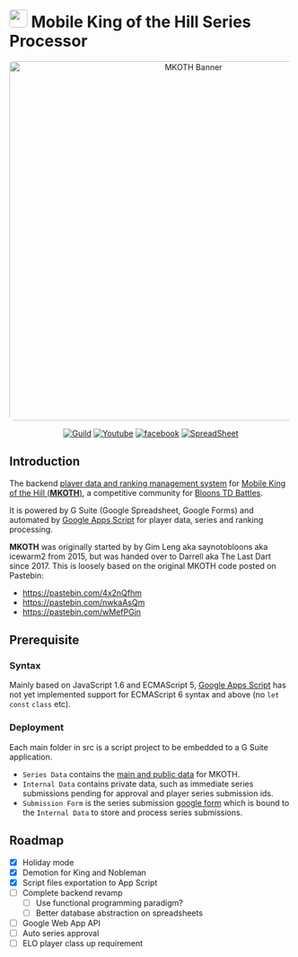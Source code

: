 <h1>
<img style="border-radius:4px" src="https://raw.githubusercontent.com/MobileKOTH/MKOTH-GSuite/master/misc/MKOTH%20Icon.png" width="32"/>
	Mobile King of the Hill Series Processor
</h1>
<div align="center">
<a href="https://mobilekoth.github.io/"><img style="border-radius:8px" src="https://raw.githubusercontent.com/MobileKOTH/MKOTH-GSuite/master/misc/MKOTH%20Banner.jpg" width="640" alt="MKOTH Banner" /></a>

[![Guild](https://discordapp.com/api/guilds/271109067261476866/embed.png)](https://discord.me/mkoth)
[![Youtube](https://img.shields.io/badge/subscribe-YouTube-red.svg)](http://www.youtube.com/channel/UCkI59BmyEeXUWv8-BhPSU6g?sub_confirmation=1)
[![facebook](https://img.shields.io/badge/%F0%9F%91%8D-facebook-blue.svg)](https://www.facebook.com/Mobile-KOTH-234357333726469/)
[![SpreadSheet](https://img.shields.io/badge/Google-Spreadsheets-brightgreen.svg)](https://docs.google.com/spreadsheets/d/1VRfWwvRSMQizzBanGNRMFVzoYFthrsNKzOgF5wKVM5I)
</div>

## Introduction
The backend [player data and ranking management system](https://docs.google.com/spreadsheets/d/1VRfWwvRSMQizzBanGNRMFVzoYFthrsNKzOgF5wKVM5I) for [Mobile King of the Hill (**MKOTH**)](https://mobilekoth.github.io/), a competitive community for [Bloons TD Battles](https://store.steampowered.com/app/444640/Bloons_TD_Battles/). 

It is powered by G Suite (Google Spreadsheet, Google Forms) and automated by [Google Apps Script](https://developers.google.com/apps-script/) for player data, series and ranking processing.

**MKOTH** was originally started by by Gim Leng aka saynotobloons aka icewarm2 from 2015, but was handed over to Darrell aka The Last Dart since 2017. This is loosely based on the original MKOTH code posted on Pastebin:  
- https://pastebin.com/4x2nQfhm
- https://pastebin.com/nwkaAsQm
- https://pastebin.com/wMefPGjn

## Prerequisite
### Syntax
Mainly based on JavaScript 1.6 and ECMAScript 5, [Google Apps Script](https://developers.google.com/apps-script/) has not yet implemented support for ECMAScript 6 syntax and above (no `let` `const` `class` etc).

### Deployment
Each main folder in src is a script project to be embedded to a G Suite application. 
- `Series Data` contains the [main and public data](https://docs.google.com/spreadsheets/d/1VRfWwvRSMQizzBanGNRMFVzoYFthrsNKzOgF5wKVM5I) for MKOTH. 
- `Internal Data` contains private data, such as immediate series submissions pending for approval and player series submission ids. 
- `Submission Form` is the series submission [google form](https://docs.google.com/forms/d/1Ccym-20keX_AbFlELm1s0nYNsST71GJMzUcIusz7bIU) which is bound to the `Internal Data` to store and process series submissions. 

## Roadmap
- [x] Holiday mode
- [x] Demotion for King and Nobleman
- [x] Script files exportation to App Script
- [ ] Complete backend revamp
    - [ ] Use functional programming paradigm?
    - [ ] Better database abstraction on spreadsheets
- [ ] Google Web App API
- [ ] Auto series approval
- [ ] ELO player class up requirement
